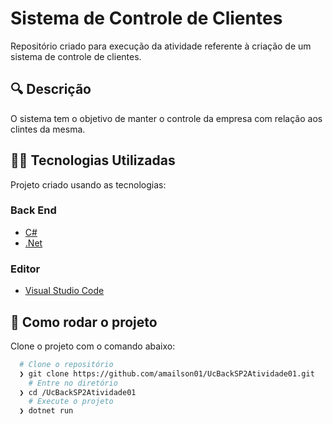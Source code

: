 # Sistema de Controle de Clientes
Repositório criado para execução da atividade referente à criação de um sistema de controle de clientes.
## :mag: Descrição
O sistema tem o objetivo de manter o controle da empresa com relação aos clintes da mesma.
## :man_technologist: Tecnologias Utilizadas
Projeto criado usando as tecnologias:
### Back End
+ [C#](https://docs.microsoft.com/pt-br/dotnet/csharp/)
+ [.Net](https://dotnet.microsoft.com/download)
### Editor
+ [Visual Studio Code](https://code.visualstudio.com/)
## :robot: Como rodar o projeto
Clone o projeto com o comando abaixo:
```bash
  # Clone o repositório
  ❯ git clone https://github.com/amailson01/UcBackSP2Atividade01.git
	# Entre no diretório
  ❯ cd /UcBackSP2Atividade01
	# Execute o projeto
  ❯ dotnet run
```
